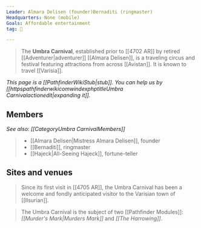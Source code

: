 ```yaml
---
Leader: Almara Delisen (founder)Bernaditi (ringmaster)
Headquarters: None (mobile)
Goals: Affordable entertainment
tag: 👥

---
```


> The **Umbra Carnival**, established prior to [[4702 AR]] by retired [[Adventurer|adventurer]] [[Almara Delisen]], is a traveling circus and festival featuring attractions from across [[Avistan]]. It is known to travel [[Varisia]].



*This page is a [[PathfinderWikiStub|stub]]. You can help us by [[httpspathfinderwikicomwindexphptitleUmbra Carnivalactionedit|expanding it]].*


## Members

*See also: [[CategoryUmbra CarnivalMembers]]*
> - [[Almara Delisen|Mistress Almara Delisen]], founder
> - [[Bernaditi]], ringmaster
> - [[Hajeck|All-Seeing Hajeck]], fortune-teller

## Sites and venues

> Since its first visit in [[4705 AR]], the Umbra Carnival has been a welcome and fondly anticipated visitor to the Varisian town of [[Ilsurian]].


> The Umbra Carnival is the subject of two [[Pathfinder Modules]]: *[[Murder's Mark|Murders Mark]]* and *[[The Harrowing]]*.







